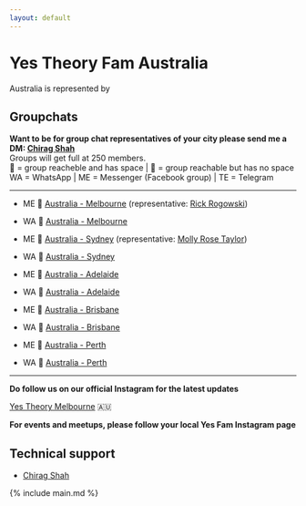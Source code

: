 ```yaml
---
layout: default
---
```


# Yes Theory Fam Australia

Australia is represented by

## Groupchats

**Want to be for group chat representatives of your city please send me a DM: [Chirag Shah](https://www.facebook.com/jrnetsec)**  
Groups will get full at 250 members.  
💚 = group reacheble and has space | 💛 = group reachable but has no space  
WA = WhatsApp | ME = Messenger (Facebook group) | TE = Telegram

---
- ME 💚 [Australia - Melbourne](https://www.facebook.com/groups/202173247277895/) (representative: [Rick Rogowski](https://www.facebook.com/RickoRogowski))
- WA 💚 [Australia - Melbourne](https://tinyurl.com/woerczn)

- ME 💚 [Australia - Sydney](m.me/join/AbYWdvi1s1FN9Vv7) (representative: [Molly Rose Taylor](https://www.facebook.com/profile.php?id=100013275912737))
- WA 💚 [Australia - Sydney]()

- ME 💚 [Australia - Adelaide](https://m.me/join/AbZjKlqsxO77lHRK)
- WA 💚 [Australia - Adelaide]()

- ME 💚 [Australia - Brisbane](https://m.me/join/AbY1O0YL_-rESsQl)
- WA 💚 [Australia - Brisbane]()

- ME 💚 [Australia - Perth](https://m.me/join/AbbNdV-ydfx57ju1)
- WA 💚 [Australia - Perth]()
---

**Do follow us on our official Instagram for the latest updates** 

[Yes Theory Melbourne](https://www.instagram.com/yestheorymelbourne/) 🇦🇺

**For events and meetups, please follow your local Yes Fam Instagram page**

## Technical support

- [Chirag Shah](https://www.facebook.com/jrnetsec)

{% include main.md %}